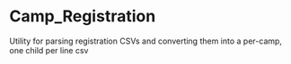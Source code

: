 # Camp_Registration
Utility for parsing registration CSVs and converting them into a per-camp, one child per line csv
